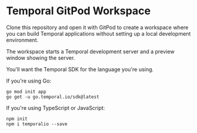 # Temporal GitPod Workspace

Clone this repository and open it with GitPod to create a workspace where you can build Temporal applications
without setting up a local development environment.

The workspace starts a Temporal development server and a preview window showing the server.

You'll want the Temporal SDK for the language you're using. 

If you're using Go:

```
go mod init app
go get -u go.temporal.io/sdk@latest
```

If you're using TypeScript or JavaScript:

```
npm init
npm i temporalio --save
```


